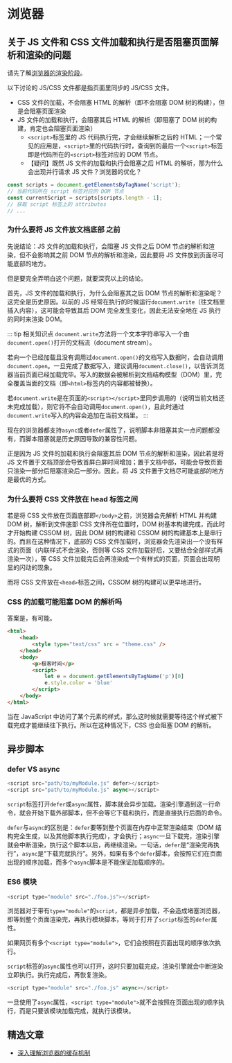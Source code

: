# 浏览器

## 关于 JS 文件和 CSS 文件加载和执行是否阻塞页面解析和渲染的问题

请先了解[浏览器的渲染阶段](https://blog.windstone.cc/front-end/browser-env/browser/open-url-process.html#_5-%E6%B8%B2%E6%9F%93%E9%98%B6%E6%AE%B5)。

以下讨论的 JS/CSS 文件都是指页面里同步的 JS/CSS 文件。

- CSS 文件的加载，不会阻塞 HTML 的解析（即不会阻塞 DOM 树的构建），但是会阻塞页面渲染
- JS 文件的加载和执行，会阻塞其后 HTML 的解析（即阻塞了 DOM 树的构建，肯定也会阻塞页面渲染）
  - `<script>`标签里的 JS 代码执行完，才会继续解析之后的 HTML；一个常见的应用是，`<script>`里的代码执行时，查询到的最后一个`<script>`标签即是代码所在的`<script>`标签对应的 DOM 节点。
  - 【疑问】既然 JS 文件的加载和执行会阻塞之后 HTML 的解析，那为什么会出现并行请求 JS 文件？浏览器的优化？

```js
const scripts = document.getElementsByTagName('script');
// 当前代码所在 script 标签对应的 DOM 节点
const currentScript = scripts[scripts.length - 1];
// 获取 script 标签上的 attributes
// ...
```

### 为什么要将 JS 文件放文档底部 </body> 之前

先说结论：JS 文件的加载和执行，会阻塞 JS 文件之后 DOM 节点的解析和渲染，但不会影响其之前 DOM 节点的解析和渲染，因此要将 JS 文件放到页面尽可能底部的地方。

但是要完全弄明白这个问题，就要深究以上的结论。

首先，JS 文件的加载和执行，为什么会阻塞其之后 DOM 节点的解析和渲染呢？这完全是历史原因。以前的 JS 经常在执行的时候运行`document.write`（往文档里插入内容），这可能会导致其后 DOM 完全发生变化，因此无法安全地在 JS 执行的同时来渲染 DOM。

::: tip 相关知识点
`document.write`方法将一个文本字符串写入一个由`document.open()`打开的文档流（document stream）。

若向一个已经加载且没有调用过`document.open()`的文档写入数据时，会自动调用`document.open`。一旦完成了数据写入，建议调用`document.close()`，以告诉浏览器当前页面已经加载完毕。写入的数据会被解析到文档结构模型（DOM）里，完全覆盖当面的文档（即`<html>`标签内的内容都被替换）。

若`document.write`是在页面的`<script></script>`里同步调用的（说明当前文档还未完成加载），则它将不会自动调用`document.open()`，且此时通过`document.write`写入的内容会追加在当前文档里。
:::

现在的浏览器都支持`async`或者`defer`属性了，说明脚本非阻塞其实一点问题都没有，而脚本阻塞就是历史原因导致的兼容性问题。

正是因为 JS 文件的加载和执行会阻塞其后 DOM 节点的解析和渲染，因此若是将 JS 文件置于文档顶部会导致首屏白屏时间增加；置于文档中部，可能会导致页面只渲染一部分后阻塞渲染后一部分。因此，将 JS 文件置于文档尽可能底部的地方是最优的方式。

### 为什么要将 CSS 文件放在 head 标签之间

若是将 CSS 文件放在页面底部即`</body>`之前，浏览器会先解析 HTML 并构建 DOM 树，解析到文件底部 CSS 文件所在位置时，DOM 树基本构建完成，而此时才开始构建 CSSOM 树，因此 DOM 树的构建和 CSSOM 树的构建基本上是串行的。而且在这种情况下，底部的 CSS 文件加载时，浏览器会先渲染出一个没有样式的页面（内联样式不会渲染，否则等 CSS 文件加载好后，又要结合全部样式再渲染一次），等 CSS 文件加载完后会再渲染成一个有样式的页面，页面会出现明显的闪动的现象。

而将 CSS 文件放在`<head>`标签之间，CSSOM 树的构建可以更早地进行。

### CSS 的加载可能阻塞 DOM 的解析吗

答案是，有可能。

```html
<html>
    <head>
        <style type="text/css" src = "theme.css" />
    </head>
    <body>
        <p>极客时间</p>
        <script>
            let e = document.getElementsByTagName('p')[0]
            e.style.color = 'blue'
        </script>
    </body>
</html>
```

当在 JavaScript 中访问了某个元素的样式，那么这时候就需要等待这个样式被下载完成才能继续往下执行。所以在这种情况下，CSS 也会阻塞 DOM 的解析。

## 异步脚本

### defer VS async

```js
<script src="path/to/myModule.js" defer></script>
<script src="path/to/myModule.js" async></script>
```

`script`标签打开`defer`或`async`属性，脚本就会异步加载。渲染引擎遇到这一行命令，就会开始下载外部脚本，但不会等它下载和执行，而是直接执行后面的命令。

`defer`与`async`的区别是：`defer`要等到整个页面在内存中正常渲染结束（DOM 结构完全生成，以及其他脚本执行完成），才会执行；`async`一旦下载完，渲染引擎就会中断渲染，执行这个脚本以后，再继续渲染。一句话，`defer`是“渲染完再执行”，`async`是“下载完就执行”。另外，如果有多个`defer`脚本，会按照它们在页面出现的顺序加载，而多个`async`脚本是不能保证加载顺序的。

### ES6 模块

```js
<script type="module" src="./foo.js"></script>
```

浏览器对于带有`type="module"`的`script`，都是异步加载，不会造成堵塞浏览器，即等到整个页面渲染完，再执行模块脚本，等同于打开了`script`标签的`defer`属性。

如果网页有多个`<script type="module">`，它们会按照在页面出现的顺序依次执行。

`script`标签的`async`属性也可以打开，这时只要加载完成，渲染引擎就会中断渲染立即执行。执行完成后，再恢复渲染。

```js
<script type="module" src="./foo.js" async></script>
```

一旦使用了`async`属性，`<script type="module">`就不会按照在页面出现的顺序执行，而是只要该模块加载完成，就执行该模块。

## 精选文章

- [深入理解浏览器的缓存机制](https://www.jianshu.com/p/54cc04190252)
